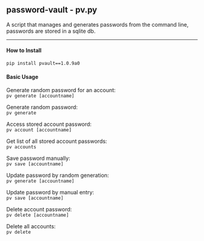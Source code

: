 ## password-vault - pv.py
A script that manages and generates passwords from the command line, passwords are stored in a sqlite db.
***
#### How to Install
`pip install pvault==1.0.9a0`

#### Basic Usage

Generate random password for an account:  
    `pv generate [accountname]`

Generate random password:  
    `pv generate`

Access stored account password:  
    `pv account [accountname]`

Get list of all stored account passwords:  
    `pv accounts`

Save password manually:  
    `pv save [accountname]`

Update password by random generation:  
    `pv generate [accountname]`

Update password by manual entry:  
    `pv save [accountname]`

Delete account password:  
    `pv delete [accountname]`

Delete all accounts:  
    `pv delete`


